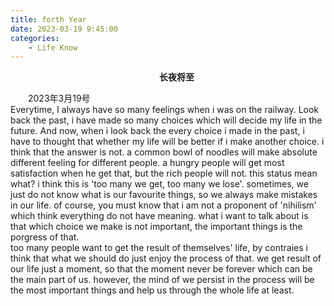 ```yaml
---
title: forth Year
date: 2023-03-19 9:45:00
categories:
    - Life Know
---
```

<p style="text-indent:2em;text-align:center;font-weight:bold">
长夜将至
</p>

<p style="text-indent:2em">
2023年3月19号<br>
Everytime, I always have so many feelings when i was on the railway. Look back the past, i have made so many choices which will decide my life in the future. And now, when i look back the every choice i made in the past, i have to thought that whether my life will be better if i make another choice. i think that the answer is not. a common bowl of noodles will make absolute different feeling for different people. a hungry people will get most satisfaction when he get that, but the rich people will not. this status mean what? i think this is 'too many we get, too many we lose'. sometimes, we just do not know what is our favourite things, so we always make mistakes in our life. of course, you must know that i am not a proponent of 'nihilism' which think everything do not have meaning. what i want to talk about is that which choice we make is not important, the important things is the porgress of that.<br>
too many people want to get the result of themselves' life, by contraies i think that what we should do just enjoy the process of that. we get result of our life just a moment, so that the moment never be forever which can be the main part of us. however, the mind of we persist in the process will be the most important things and help us through the whole life at least. 
</p>